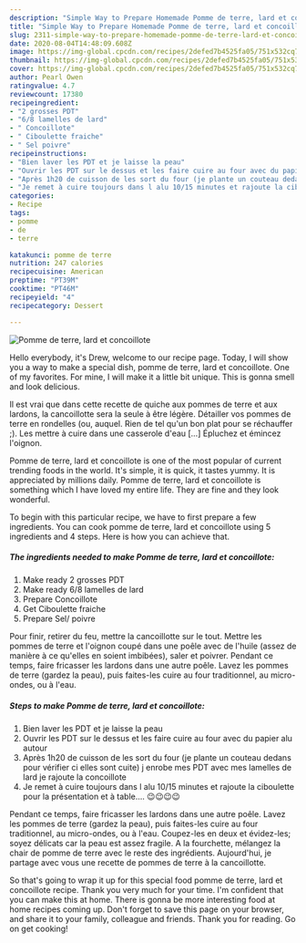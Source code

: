 ```yaml
---
description: "Simple Way to Prepare Homemade Pomme de terre, lard et concoillote"
title: "Simple Way to Prepare Homemade Pomme de terre, lard et concoillote"
slug: 2311-simple-way-to-prepare-homemade-pomme-de-terre-lard-et-concoillote
date: 2020-08-04T14:48:09.608Z
image: https://img-global.cpcdn.com/recipes/2defed7b4525fa05/751x532cq70/pomme-de-terre-lard-et-concoillote-photo-principale-de-la-recette.jpg
thumbnail: https://img-global.cpcdn.com/recipes/2defed7b4525fa05/751x532cq70/pomme-de-terre-lard-et-concoillote-photo-principale-de-la-recette.jpg
cover: https://img-global.cpcdn.com/recipes/2defed7b4525fa05/751x532cq70/pomme-de-terre-lard-et-concoillote-photo-principale-de-la-recette.jpg
author: Pearl Owen
ratingvalue: 4.7
reviewcount: 17380
recipeingredient:
- "2 grosses PDT"
- "6/8 lamelles de lard"
- " Concoillote"
- " Ciboulette fraiche"
- " Sel poivre"
recipeinstructions:
- "Bien laver les PDT et je laisse la peau"
- "Ouvrir les PDT sur le dessus et les faire cuire au four avec du papier alu autour"
- "Après 1h20 de cuisson de les sort du four (je plante un couteau dedans pour vérifier ci elles sont cuite) j enrobe mes PDT avec mes lamelles de lard je rajoute la concoillote"
- "Je remet à cuire toujours dans l alu 10/15 minutes et rajoute la ciboulette pour la présentation et à table.... 😉😉😉😉"
categories:
- Recipe
tags:
- pomme
- de
- terre

katakunci: pomme de terre 
nutrition: 247 calories
recipecuisine: American
preptime: "PT39M"
cooktime: "PT46M"
recipeyield: "4"
recipecategory: Dessert

---
```



![Pomme de terre, lard et concoillote](https://img-global.cpcdn.com/recipes/2defed7b4525fa05/751x532cq70/pomme-de-terre-lard-et-concoillote-photo-principale-de-la-recette.jpg)

Hello everybody, it's Drew, welcome to our recipe page. Today, I will show you a way to make a special dish, pomme de terre, lard et concoillote. One of my favorites. For mine, I will make it a little bit unique. This is gonna smell and look delicious.

Il est vrai que dans cette recette de quiche aux pommes de terre et aux lardons, la cancoillotte sera la seule à être légère. Détailler vos pommes de terre en rondelles (ou, auquel. Rien de tel qu&#39;un bon plat pour se réchauffer ;). Les mettre à cuire dans une casserole d&#39;eau […] Épluchez et émincez l&#39;oignon.

Pomme de terre, lard et concoillote is one of the most popular of current trending foods in the world. It's simple, it is quick, it tastes yummy. It is appreciated by millions daily. Pomme de terre, lard et concoillote is something which I have loved my entire life. They are fine and they look wonderful.


To begin with this particular recipe, we have to first prepare a few ingredients. You can cook pomme de terre, lard et concoillote using 5 ingredients and 4 steps. Here is how you can achieve that.

<!--inarticleads1-->

##### The ingredients needed to make Pomme de terre, lard et concoillote:

1. Make ready 2 grosses PDT
1. Make ready 6/8 lamelles de lard
1. Prepare  Concoillote
1. Get  Ciboulette fraiche
1. Prepare  Sel/ poivre


Pour finir, retirer du feu, mettre la cancoillotte sur le tout. Mettre les pommes de terre et l&#39;oignon coupé dans une poêle avec de l&#39;huile (assez de manière à ce qu&#39;elles en soient imbibées), saler et poivrer. Pendant ce temps, faire fricasser les lardons dans une autre poêle. Lavez les pommes de terre (gardez la peau), puis faites-les cuire au four traditionnel, au micro-ondes, ou à l&#39;eau. 

<!--inarticleads2-->

##### Steps to make Pomme de terre, lard et concoillote:

1. Bien laver les PDT et je laisse la peau
1. Ouvrir les PDT sur le dessus et les faire cuire au four avec du papier alu autour
1. Après 1h20 de cuisson de les sort du four (je plante un couteau dedans pour vérifier ci elles sont cuite) j enrobe mes PDT avec mes lamelles de lard je rajoute la concoillote
1. Je remet à cuire toujours dans l alu 10/15 minutes et rajoute la ciboulette pour la présentation et à table.... 😉😉😉😉


Pendant ce temps, faire fricasser les lardons dans une autre poêle. Lavez les pommes de terre (gardez la peau), puis faites-les cuire au four traditionnel, au micro-ondes, ou à l&#39;eau. Coupez-les en deux et évidez-les; soyez délicats car la peau est assez fragile. A la fourchette, mélangez la chair de pomme de terre avec le reste des ingrédients. Aujourd&#39;hui, je partage avec vous une recette de pommes de terre à la cancoillotte. 

So that's going to wrap it up for this special food pomme de terre, lard et concoillote recipe. Thank you very much for your time. I'm confident that you can make this at home. There is gonna be more interesting food at home recipes coming up. Don't forget to save this page on your browser, and share it to your family, colleague and friends. Thank you for reading. Go on get cooking!
